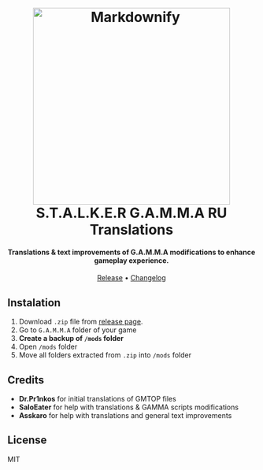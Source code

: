 <h1 align="center">
  <br>
  <a href="https://anomalymod.com/"><img src="./assets/gamma-logo.png" alt="Markdownify" width="400"></a>
  <br>
  S.T.A.L.K.E.R G.A.M.M.A RU Translations
  <br>
</h1>

<h4 align="center">Translations & text improvements of G.A.M.M.A modifications to enhance gameplay experience.</h4>

<p align="center">
  <a href="https://github.com/0u73r-h34v3n/STALKER-GAMMA-Russian-Translation/tree/release">Release</a> •
  <a href="https://github.com/0u73r-h34v3n/STALKER-GAMMA-Russian-Translation/blob/master/CHANGELOG.md">Changelog</a>
</p>

## Instalation
1. Download `.zip` file from [release page](https://github.com/0u73r-h34v3n/STALKER-GAMMA-Russian-Translation/releases).
2. Go to `G.A.M.M.A` folder of your game
3. **Create a backup of `/mods` folder**
4. Open `/mods` folder
5. Move all folders extracted from `.zip` into `/mods` folder

## Credits
- **Dr.Pr1nkos** for initial translations of GMTOP files
- **SaloEater** for help with translations & GAMMA scripts modifications
- **Asskaro** for help with translations and general text improvements

## License

MIT

